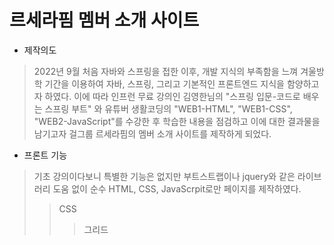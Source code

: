 # 르세라핌 멤버 소개 사이트
* 제작의도
>  2022년 9월 처음 자바와 스프링을 접한 이후, 개발 지식의 부족함을 느껴 겨울방학 기간을 이용하여 자바, 스프링, 그리고 기본적인 프론트엔드 지식을 함양하고자 하였다. 이에 따라 인프런 무료 강의인 김영한님의 "스프링 입문-코드로 배우는 스프링 부트" 와 유튜버 생활코딩의 "WEB1-HTML", "WEB1-CSS", "WEB2-JavaScript"를 수강한 후 학습한 내용을 점검하고 이에 대한 결과물을 남기고자 걸그룹 르세라핌의 멤버 소개 사이트를 제작하게 되었다. 
* 프론트 기능
> 기초 강의이다보니 특별한 기능은 없지만 부트스트랩이나 jquery와 같은 라이브러리 도움 없이 순수 HTML, CSS, JavaScrpit로만 페이지를 제작하였다.
> > CSS
> > > 그리드
> > > > 

